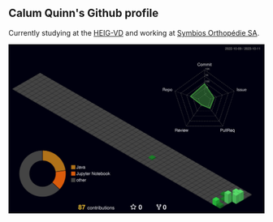 ## Calum Quinn's Github profile
   Currently studying at the [HEIG-VD](https://heig-vd.ch/) and working at [Symbios Orthopédie SA](symbios.ch).

![](./profile-3d-contrib/profile-night-green.svg)
